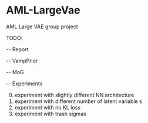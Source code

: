 # AML-LargeVae
AML Large VAE group project

TODO:

-- Report

-- VampPrior 

-- MoG

-- Experiments


0. experiment with slightly different NN architecture
1. experiment with different number of latent variable s
2. experiment with no KL loss
3. experiment with trash sigmas 
